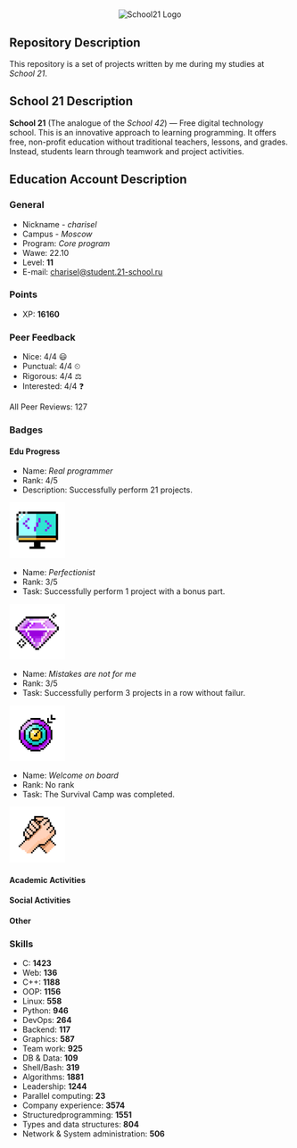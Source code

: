 #

<!-- Logo -->
<p align="center">
    <img src="https://sun9-38.userapi.com/impg/KJR2NK87iyCNo7L8oZ9379FOTBF2nQJJ3mWvZw/mFRmaBUOkuk.jpg?size=480x360&quality=96&sign=8ffee636080944c3067db7ad320c8400&type=album" alt="School21 Logo" />
</p>

## Repository Description

This repository is a set of projects written by me during my studies at *School 21*.

## School 21 Description

**School 21** (The analogue of the *School 42*) — Free digital technology school. This is an innovative approach to learning programming. It offers free, non-profit education without traditional teachers, lessons, and grades. Instead, students learn through teamwork and project activities.

## Education Account Description

### General

- Nickname - *charisel*
- Campus - *Moscow*
- Program: *Core program*
- Wawe: 22.10
- Level: **11**
- E-mail: <charisel@student.21-school.ru>

### Points

- XP: **16160**

### Peer Feedback

- Nice: 4/4 😃
- Punctual: 4/4 ⏲
- Rigorous: 4/4 ⚖️
- Interested: 4/4 ❓

All Peer Reviews: 127

### Badges

#### Edu Progress

- Name: *Real programmer*
- Rank: 4/5
- Description: Successfully perform 21 projects.
<img src="content/photos/badges/Real programmer.png" width="100" height="100" alt="Real programmer">

- Name: *Perfectionist*
- Rank: 3/5
- Task: Successfully perform 1 project with a bonus part.
<img src="content/photos/badges/Perfectionist.png" width="100" height="100" alt="Perfectionist">

- Name: *Mistakes are not for me*
- Rank: 3/5
- Task: Successfully perform 3 projects in a row without failur.
<img src="content/photos/badges/Mistakes are not for me.png" width="100" height="100" alt="Mistakes are not for me">

- Name: *Welcome on board*
- Rank: No rank
- Task: The Survival Camp was completed.
<img src="content/photos/badges/Welcome on board.png" width="100" height="100" alt="Welcome on board">


#### Academic Activities

#### Social Activities

#### Other

### Skills

- C: **1423**
- Web: **136**
- C++: **1188**
- OOP: **1156**
- Linux: **558**
- Python: **946**
- DevOps: **264**
- Backend: **117**
- Graphics: **587**
- Team work: **925**
- DB & Data: **109**
- Shell/Bash: **319**
- Algorithms: **1881**
- Leadership: **1244**
- Parallel computing: **23**
- Company experience: **3574**
- Structuredprogramming: **1551**
- Types and data structures: **804**
- Network & System administration: **506**
